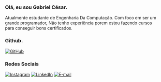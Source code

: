 ### Olá, eu sou Gabriel César.

Atualmente estudante de Engenharia Da Computação. Com foco em ser um grande programador, Não tenho experiência porem estou fazendo cursos para conseguir bons certificados.

### Github.

[![GitHub](https://img.shields.io/badge/GitHub-100000?style=for-the-badge&logo=github&logoColor=white)](https://github.com/gabrielcfg)

### Redes Sociais

[![Instagram](https://img.shields.io/badge/-Instagram-%23E4405F?style=for-the-badge&logo=instagram&logoColor=white)](https://www.instagram.com/gabriel.cfg/)
[![LinkedIn](https://img.shields.io/badge/LinkedIn-0077B5?style=for-the-badge&logo=linkedin&logoColor=white)](https://www.linkedin.com/in/gabrielcfg/)
[![E-mail](https://img.shields.io/badge/-Email-000?style=for-the-badge&logo=microsoft-outlook&logoColor=007BFF)](mailto:gabrielcesarfg@gmail.com)
